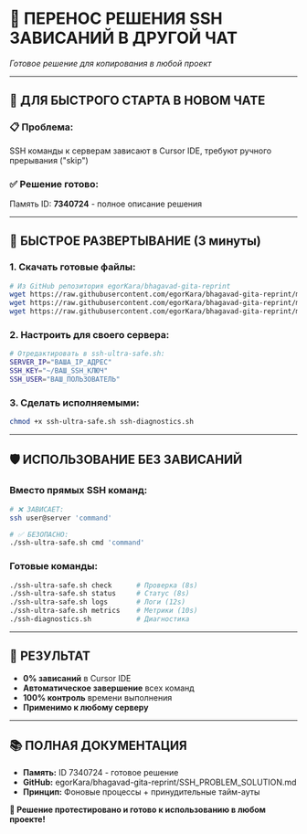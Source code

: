 # 🔄 **ПЕРЕНОС РЕШЕНИЯ SSH ЗАВИСАНИЙ В ДРУГОЙ ЧАТ**

*Готовое решение для копирования в любой проект*

---

## 🎯 **ДЛЯ БЫСТРОГО СТАРТА В НОВОМ ЧАТЕ**

### **📋 Проблема:**
SSH команды к серверам зависают в Cursor IDE, требуют ручного прерывания ("skip")

### **✅ Решение готово:**
Память ID: **7340724** - полное описание решения

---

## 🚀 **БЫСТРОЕ РАЗВЕРТЫВАНИЕ (3 минуты)**

### **1. Скачать готовые файлы:**
```bash
# Из GitHub репозитория egorKara/bhagavad-gita-reprint
wget https://raw.githubusercontent.com/egorKara/bhagavad-gita-reprint/main/scripts/ssh-ultra-safe.sh
wget https://raw.githubusercontent.com/egorKara/bhagavad-gita-reprint/main/scripts/ssh-diagnostics.sh
wget https://raw.githubusercontent.com/egorKara/bhagavad-gita-reprint/main/SSH_PROBLEM_SOLUTION.md
```

### **2. Настроить для своего сервера:**
```bash
# Отредактировать в ssh-ultra-safe.sh:
SERVER_IP="ВАША_IP_АДРЕС"
SSH_KEY="~/ВАШ_SSH_КЛЮЧ"
SSH_USER="ВАШ_ПОЛЬЗОВАТЕЛЬ"
```

### **3. Сделать исполняемыми:**
```bash
chmod +x ssh-ultra-safe.sh ssh-diagnostics.sh
```

---

## 🛡️ **ИСПОЛЬЗОВАНИЕ БЕЗ ЗАВИСАНИЙ**

### **Вместо прямых SSH команд:**
```bash
# ❌ ЗАВИСАЕТ:
ssh user@server 'command'

# ✅ БЕЗОПАСНО:
./ssh-ultra-safe.sh cmd 'command'
```

### **Готовые команды:**
```bash
./ssh-ultra-safe.sh check      # Проверка (8s)
./ssh-ultra-safe.sh status     # Статус (8s)
./ssh-ultra-safe.sh logs       # Логи (12s)
./ssh-ultra-safe.sh metrics    # Метрики (10s)
./ssh-diagnostics.sh           # Диагностика
```

---

## 🎉 **РЕЗУЛЬТАТ**

- **0% зависаний** в Cursor IDE
- **Автоматическое завершение** всех команд
- **100% контроль** времени выполнения
- **Применимо к любому серверу**

---

## 📚 **ПОЛНАЯ ДОКУМЕНТАЦИЯ**

- **Память:** ID 7340724 - готовое решение
- **GitHub:** egorKara/bhagavad-gita-reprint/SSH_PROBLEM_SOLUTION.md
- **Принцип:** Фоновые процессы + принудительные тайм-ауты

**🚀 Решение протестировано и готово к использованию в любом проекте!**
